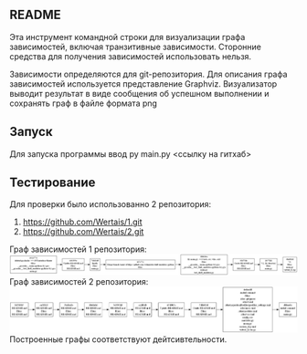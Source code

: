 ## README

Эта инструмент командной строки для визуализации графа 
зависимостей, включая транзитивные зависимости. Сторонние средства для 
получения зависимостей использовать нельзя.

Зависимости определяются для git-репозитория. Для описания графа 
зависимостей используется представление Graphviz. Визуализатор 
выводит результат в виде сообщения об успешном выполнении и сохранять граф 
в файле формата png

## Запуск
Для запуска программы ввод py main.py <cсылку на гитхаб>

## Тестирование
Для проверки было использованно 2 репозитория:

1. https://github.com/Wertais/1.git
2. https://github.com/Wertais/2.git

Граф зависимостей 1 репозитория:
![](Графзависимостей.png.png)
Граф зависимостей 2 репозитория:
![](Графзависимостей2.png.png)
Построенные графы соответствуют дейтсивтельности.
